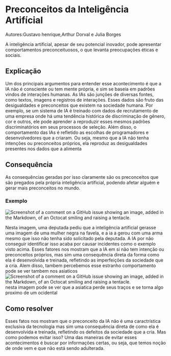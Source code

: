 # Preconceitos da Inteligência Artifícial
Autores:Gustavo henrique,Arthur Dorval e Julia Borges

A inteligência artificial, apesar de seu potencial inovador, pode apresentar comportamentos preconceituosos, o que levanta preocupações éticas e sociais.

## Explicação

Um dos principais argumentos para entender esse acontecimento é que a IA não é consciente ou tem mente própria, e sim se baseia em padrões vindos de interações humanas.
As IAs são junções de diversas fontes, como textos, imagens e registros de interações. Esses dados são fruto das desigualdades e preconceitos que existem na sociedade humana. Por exemplo, se um sistema de IA é treinado com dados de recrutamento de uma empresa onde há uma tendência histórica de discriminação de gênero, cor e outros, ele pode aprender a reproduzir esses mesmos padrões discriminatórios em seus processos de seleção. Além disso, o comportamento das IAs é refletido as escolhas de programadores e desenvolvedores que a criaram. Ou seja, mesmo que a IA não tenha intenções ou preconceitos próprios, ela reproduz as desigualdades presentes nos dados que a alimenta

## Consequência

As consequências geradas por isso claramente são os preconceitos que são pregados pela própria inteligência artificial, podendo afetar alguém e gerar mais preconceitos no mundo.

### Exemplo 

![Screenshot of a comment on a GitHub issue showing an image, added in the Markdown, of an Octocat smiling and raising a tentacle.](https://encrypted-tbn0.gstatic.com/images?q=tbn:ANd9GcQtFQBEZMBjbv_KMwsijR0Git6sx_Ag-vwLoWOmndjyKR3E_luDX6ZALeL-08Qh9A2Be9E&usqp=CAU)

Nesta imagem, uma deputada pediu que a inteligência artificial gerasse uma imagem de uma mulher negra na favela, e a ia a gerou com uma arma mesmo que isso não tenha sido solicitado pela deputada. A IA por não conseguir identificar isso acaba por causar incidentes como o exemplo visto acima.
Esses fatores nos mostram que a IA em si não tem intenção ou preconceitos próprios, mas sim uma consequência direta da forma como ela é desenvolvida e treinada, refletindo as imperfeições da sociedade que a cria.
Alem disso, tambem percebemos esse estranho comportamento pode se ver tambem nos asiaticos
![Screenshot of a comment on a GitHub issue showing an image, added in the Markdown, of an Octocat smiling and raising a tentacle.](https://www.opovo.com.br/_midias/jpg/2023/09/08/818x460/1_racismo_na_ia_tracos_asiaticos_sao_apagados-23322304.jpg)
nesta imagem pode se ver que a asiatica perde seus traços e se torna algo proximo de um ocidental

## Como resolver

Esses fatos nos mostram que o preconceito da IA não é uma caractrística exclusiva da tecnologia mas sim uma consequência direta de como ela é desenvolvida e treinada, refletindo os defeitos da sociedade que a cria. Mas como podemos evitar isso?
Uma das maneiras de evitar esses acontecimentos é buscar por informações certas, ou seja, que temos noção de onde vem e que não está sendo adulterada.


